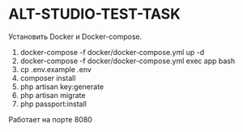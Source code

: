 # ALT-STUDIO-TEST-TASK
Установить Docker и Docker-compose.
1. docker-compose -f docker/docker-compose.yml up -d 
2. docker-compose -f docker/docker-compose.yml exec app bash
3. cp .env.example .env
4. composer install
5. php artisan key:generate
6. php artisan migrate
7. php passport:install

Работает на порте 8080
